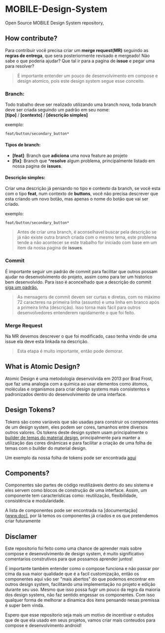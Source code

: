 # MOBILE-Design-System
Open Source MOBILE Design System repository,

## How contribute?
Para contribuir você precisa criar um **merge request(MR)** seguindo as **regras de entrega**, que sera posteriormente revisado e mergeado! Não sabe o que poderia ajudar? Que tal ir para a pagina de **issue** e pegar uma para resolver? 

> É importante entender um pouco de desenvolvimento em compose e design atomico, pois este design system segue esse conceito.

### Branch:  
Todo trabalho deve ser realizado utilizando uma branch nova, toda branch deve ser criada seguindo um padrão em seu nome:  
**[tipo]** / **[contexto]** / **[descrição simples]**  

exemplo:
```
feat/button/secondary_button*
```

#### Tipos de branch:   
- **[feat]**: Branch que **adiciona** uma nova feature ao projeto
- **[fix]**: Branch que ***resolve** algum problema, principalmente listado em nossa pagina de **issues**.

#### Descrição simples:
Criar uma descrição já pensando no tipo e contexto da branch, se você esta com o tipo **feat**, num contexto de **buttons**, você não precisa descrever que esta criando um novo botão, mas apenas o nome do botão que vai ser criado. 

exemplo:
```
feat/button/secondary_button*
```

> Antes de criar uma branch, é aconselhavel buscar pela descrição se já não existe outra branch criada com o mesmo tema, este problema tende a não acontecer se este trabalho for iniciado com base em um item da nossa pagina de **issues**.

### Commit
É importante seguir um padrão de commit para facilitar que outros possam ajudar no desenvolvimento do projeto, assim como para ter um historico bem desenvolvido. Para isso é aconcelhado que a descrição do commit [siga um padrão.](https://www.dio.me/articles/git-boas-praticas-para-escrita-das-mensagens-de-commits)

> As mensagens de commit devem ser curtas e diretas, com no máximo 72 caracteres na primeira linha (assunto) e uma linha em branco após a primeira linha (descrição). Isso torna mais fácil para outros desenvolvedores entenderem rapidamente o que foi feito.

### Merge Request
Na MR devemos descrever o que foi modificado, caso tenha vindo de uma issue ela deve esta linkada na descrição.

> Esta etapa é muito importante, então pode demorar.

   
## What is Atomic Design?
Atomic Design é uma metodologia desenvolvida em 2013 por Brad Frost, que faz uma analogia com a química ao usar elementos como átomos, moléculas e organismos para criar design systems mais consistentes e padronizados dentro do desenvolvimento de uma interface.

## Design Tokens?
Tokens são como variáveis que são usadas para construir os componentes de um design system, eles podem ser cores, tamanhos entre diversos outros valores.
Os tokens deste design system usam principalmente o [builder de temas do material design](https://material-foundation.github.io/material-theme-builder/), principalmente para manter a utilização das cores dinâmicas e para facilitar a criação de uma folha de temas com o builder do material design.

Um exemplo da nossa folha de tokens pode ser encontrada [aqui](www.tokens)

## Components?
Componentes são partes de código reutilizáveis dentro do seu sistema e eles servem como blocos de construção de uma interface. Assim, um componente tem características como: reutilização, flexibilidade, consistência e modularidade.

A lista de componentes pode ser encontrada na [documentação](www.doc], por lá temos os componentes já criados e os que pretendemos criar futuramente

## Disclamer
Este repositorio foi feito como uma chance de aprender mais sobre compose e desenvolvimento de design system, é muito significativo comentarios construtivos para que possamos aprender juntos!

É importante também entender como o compose funciona e não passar por cima da sua maior qualidade que é a facil customização, então os componentes aqui vão ser "mais abertos" do que podemos encontrar em outros design system, facilitando uma implementação no projeto e edição durante seu uso. Mesmo que isso possa fugir um pouco da regra da maioria dos design systens, não faz sentido engessar os componentes. Com isso qualquer forma de melhorar a dinamica dos itens pensando nesas premissa é super bem vinda.

Espero que esse repositorio seja mais um motivo de incentivar o estudos que de que ela usado em seus projetos, vamos criar mais conteudos para compose e desenvolvimento android!

